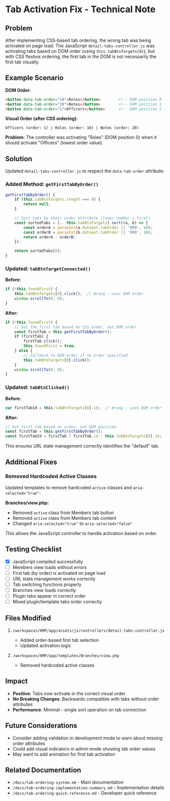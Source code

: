 # Tab Activation Fix - Technical Note

## Problem

After implementing CSS-based tab ordering, the wrong tab was being activated on page load. The JavaScript `detail-tabs-controller.js` was activating tabs based on DOM order (using `this.tabBtnTargets[0]`), but with CSS flexbox ordering, the first tab in the DOM is not necessarily the first tab visually.

## Example Scenario

**DOM Order:**
```html
<button data-tab-order="10">Roles</button>        <!-- DOM position 0 -->
<button data-tab-order="20">Notes</button>        <!-- DOM position 1 -->
<button data-tab-order="1">Officers</button>      <!-- DOM position 2 (plugin) -->
```

**Visual Order (after CSS ordering):**
```
Officers (order: 1) | Roles (order: 10) | Notes (order: 20)
```

**Problem:** The controller was activating "Roles" (DOM position 0) when it should activate "Officers" (lowest order value).

## Solution

Updated `detail-tabs-controller.js` to respect the `data-tab-order` attribute:

### Added Method: `getFirstTabByOrder()`

```javascript
getFirstTabByOrder() {
    if (this.tabBtnTargets.length === 0) {
        return null;
    }

    // Sort tabs by their order attribute (lower number = first)
    const sortedTabs = [...this.tabBtnTargets].sort((a, b) => {
        const orderA = parseInt(a.dataset.tabOrder || '999', 10);
        const orderB = parseInt(b.dataset.tabOrder || '999', 10);
        return orderA - orderB;
    });

    return sortedTabs[0];
}
```

### Updated: `tabBtnTargetConnected()`

**Before:**
```javascript
if (!this.foundFirst) {
    this.tabBtnTargets[0].click();  // Wrong - uses DOM order
    window.scrollTo(0, 0);
}
```

**After:**
```javascript
if (!this.foundFirst) {
    // Get the first tab based on CSS order, not DOM order
    const firstTab = this.getFirstTabByOrder();
    if (firstTab) {
        firstTab.click();
        this.foundFirst = true;
    } else {
        // Fallback to DOM order if no order specified
        this.tabBtnTargets[0].click();
    }
    window.scrollTo(0, 0);
}
```

### Updated: `tabBtnClicked()`

**Before:**
```javascript
var firstTabId = this.tabBtnTargets[0].id;  // Wrong - uses DOM order
```

**After:**
```javascript
// Get first tab based on order, not DOM position
const firstTab = this.getFirstTabByOrder();
const firstTabId = firstTab ? firstTab.id : this.tabBtnTargets[0].id;
```

This ensures URL state management correctly identifies the "default" tab.

## Additional Fixes

### Removed Hardcoded Active Classes

Updated templates to remove hardcoded `active` classes and `aria-selected="true"`:

**Branches/view.php:**
- Removed `active` class from Members tab button
- Removed `active` class from Members tab content
- Changed `aria-selected="true"` to `aria-selected="false"`

This allows the JavaScript controller to handle activation based on order.

## Testing Checklist

- [x] JavaScript compiled successfully
- [ ] Members view loads without errors
- [ ] First tab (by order) is activated on page load
- [ ] URL state management works correctly
- [ ] Tab switching functions properly
- [ ] Branches view loads correctly
- [ ] Plugin tabs appear in correct order
- [ ] Mixed plugin/template tabs order correctly

## Files Modified

1. `/workspaces/KMP/app/assets/js/controllers/detail-tabs-controller.js`
   - Added order-based first tab selection
   - Updated activation logic

2. `/workspaces/KMP/app/templates/Branches/view.php`
   - Removed hardcoded active classes

## Impact

- **Positive**: Tabs now activate in the correct visual order
- **No Breaking Changes**: Backwards compatible with tabs without order attributes
- **Performance**: Minimal - single sort operation on tab connection

## Future Considerations

- Consider adding validation in development mode to warn about missing order attributes
- Could add visual indicators in admin mode showing tab order values
- May want to add animation for first tab activation

## Related Documentation

- `/docs/tab-ordering-system.md` - Main documentation
- `/docs/tab-ordering-implementation-summary.md` - Implementation details
- `/docs/tab-ordering-quick-reference.md` - Developer quick reference
